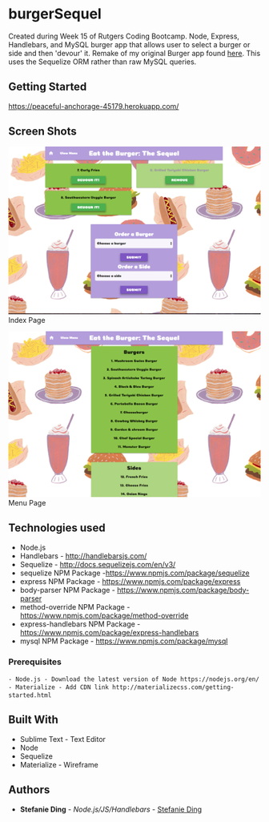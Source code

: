 # burgerSequel

Created during Week 15 of Rutgers Coding Bootcamp. Node, Express, Handlebars, and MySQL burger app that allows user to select a burger or side and then 'devour' it. Remake of my original Burger app found [here](https://github.com/StefanieDing/burger). This uses the Sequelize ORM rather than raw MySQL queries.

## Getting Started
https://peaceful-anchorage-45179.herokuapp.com/

## Screen Shots

![Screen shot](public/assets/images/index.png)
Index Page

![Screen shot](public/assets/images/menu.png)
Menu Page

## Technologies used
- Node.js
- Handlebars - http://handlebarsjs.com/
- Sequelize - http://docs.sequelizejs.com/en/v3/
- sequelize NPM Package -https://www.npmjs.com/package/sequelize
- express NPM Package - https://www.npmjs.com/package/express
- body-parser NPM Package - https://www.npmjs.com/package/body-parser
- method-override NPM Package - https://www.npmjs.com/package/method-override
- express-handlebars NPM Package - https://www.npmjs.com/package/express-handlebars
- mysql NPM Package - https://www.npmjs.com/package/mysql

### Prerequisites

```
- Node.js - Download the latest version of Node https://nodejs.org/en/
- Materialize - Add CDN link http://materializecss.com/getting-started.html
```

## Built With

* Sublime Text - Text Editor
* Node
* Sequelize
* Materialize - Wireframe

## Authors

* **Stefanie Ding** - *Node.js/JS/Handlebars* - [Stefanie Ding](https://github.com/StefanieDing)